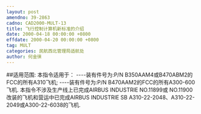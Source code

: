 ```yaml
---
layout: post
amendno: 39-2863
cadno: CAD2000-MULT-13
title: 飞行控制计算机新标准的介绍
date: 2000-04-18 00:00:00 +0800
effdate: 2000-04-20 00:00:00 +0800
tag: MULT
categories: 民航西北管理局适航处
author: 何金徕
---
```


##适用范围:
本指令适用于：     ----装有件号为:P/N B350AAM4或B470ABM2的FCC的所有A310飞机;    ----装有件号为:P/N B470AAM2的FCC的所有A300-600飞机.    本指令不涉及生产线上已完成AIRBUS INDUSTRIE NO.11899或
NO.11900改装的飞机和营运中已完成AIRBUS INDUSTRIE SB A310-22-2048、A310-22-2049或A300-22-6038的飞机.

